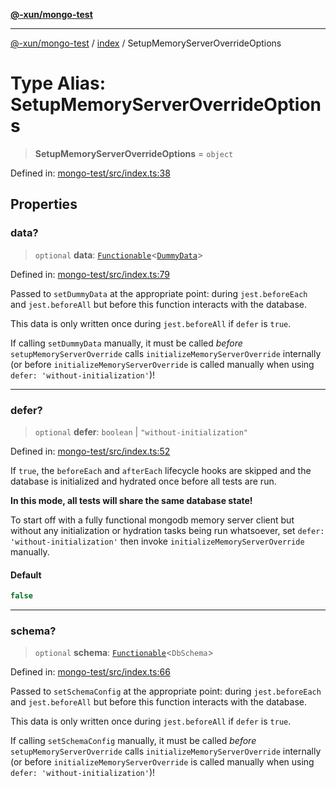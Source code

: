 [**@-xun/mongo-test**](../../README.md)

***

[@-xun/mongo-test](../../README.md) / [index](../README.md) / SetupMemoryServerOverrideOptions

# Type Alias: SetupMemoryServerOverrideOptions

> **SetupMemoryServerOverrideOptions** = `object`

Defined in: [mongo-test/src/index.ts:38](https://github.com/Xunnamius/mongo-utils/blob/32f7f4be31d1b2d896b46940a0a2f1886cd751cd/packages/mongo-test/src/index.ts#L38)

## Properties

### data?

> `optional` **data**: [`Functionable`](Functionable.md)\<[`DummyData`](DummyData.md)\>

Defined in: [mongo-test/src/index.ts:79](https://github.com/Xunnamius/mongo-utils/blob/32f7f4be31d1b2d896b46940a0a2f1886cd751cd/packages/mongo-test/src/index.ts#L79)

Passed to `setDummyData` at the appropriate point: during `jest.beforeEach`
and `jest.beforeAll` but before this function interacts with the database.

This data is only written once during `jest.beforeAll` if `defer` is
`true`.

If calling `setDummyData` manually, it must be called _before_
`setupMemoryServerOverride` calls `initializeMemoryServerOverride`
internally (or before `initializeMemoryServerOverride` is called manually
when using `defer: 'without-initialization'`)!

***

### defer?

> `optional` **defer**: `boolean` \| `"without-initialization"`

Defined in: [mongo-test/src/index.ts:52](https://github.com/Xunnamius/mongo-utils/blob/32f7f4be31d1b2d896b46940a0a2f1886cd751cd/packages/mongo-test/src/index.ts#L52)

If `true`, the `beforeEach` and `afterEach` lifecycle hooks are skipped and
the database is initialized and hydrated once before all tests are run.

**In this mode, all tests will share the same database state!**

To start off with a fully functional mongodb memory server client but
without any initialization or hydration tasks being run whatsoever, set
`defer: 'without-initialization'` then invoke
`initializeMemoryServerOverride` manually.

#### Default

```ts
false
```

***

### schema?

> `optional` **schema**: [`Functionable`](Functionable.md)\<`DbSchema`\>

Defined in: [mongo-test/src/index.ts:66](https://github.com/Xunnamius/mongo-utils/blob/32f7f4be31d1b2d896b46940a0a2f1886cd751cd/packages/mongo-test/src/index.ts#L66)

Passed to `setSchemaConfig` at the appropriate point: during
`jest.beforeEach` and `jest.beforeAll` but before this function interacts
with the database.

This data is only written once during `jest.beforeAll` if `defer` is
`true`.

If calling `setSchemaConfig` manually, it must be called _before_
`setupMemoryServerOverride` calls `initializeMemoryServerOverride`
internally (or before `initializeMemoryServerOverride` is called manually
when using `defer: 'without-initialization'`)!
